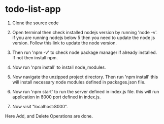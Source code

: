 # todo-list-app

1. Clone the source code

2. Open terminal then check installed nodejs version by running 'node -v'. if you are running nodejs below 5 then you need to update the node js version. Follow this link to update the node version.

3. Then run 'npm -v' to check node package manager if already installed. If not then install npm.

4. Now run 'npm install' to install node_modules.

4. Now navigate the unzipped project directory. Then run 'npm install' this will install necessary node modules defined in packages.json file.

5. Now run 'npm start' to run the server defined in index.js file. this will run application in 8000 port defined in index.js.

6. Now visit "localhost:8000".

Here Add, and Delete Operations are done.
